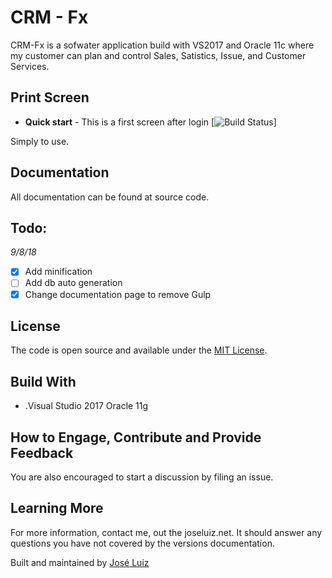 # CRM - Fx

CRM-Fx is a sofwater application build with VS2017 and Oracle 11c where my customer can plan and control Sales, Satistics, Issue,
and Customer Services.

## Print Screen
- **Quick start** - This is a first screen after login
[![Build Status](https://i.imgur.com/8uySLS5.png)]

Simply to use.

## Documentation
All documentation can be found at source code.

## Todo:
_9/8/18_
- [x] Add minification
- [ ] Add db auto generation
- [x] Change documentation page to remove Gulp

## License
The code is open source and available under the [MIT License](LICENSE.md).



## Build With 
* .Visual Studio 2017
   Oracle 11g

## How to Engage, Contribute and Provide Feedback
You are also encouraged to start a discussion by filing an issue.


## Learning More
For more information, contact me, out the joseluiz.net. It should answer any questions 
you have not covered by the versions documentation.


Built and maintained by [José Luiz](http://www.joseluiz.net)
